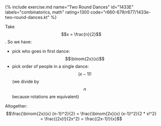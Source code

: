 {% include exercise.md name="Two Round Dances" id="1433E" labels="combinatorics, math" rating=1300 code="r660-679/r677/1433e-two-round-dances.kt" %}

Take $$x = \frac{n}{2}$$.  So we have:

* pick who goes in first dance: $$\binom{2x}{x}$$
* pick order of people in a single dance: $$(x-1)!$$ (we divide by $$n$$ because rotations are equivalent)

Altogether: $$\frac{\binom{2x}{x}  (n-1)!^2}{2} = \frac{\binom{2x}{x} (x-1)!^2}{2 * x!^2} = \frac{(2x)!}{2x^2} = \frac{(2x-1)!}{x}$$
